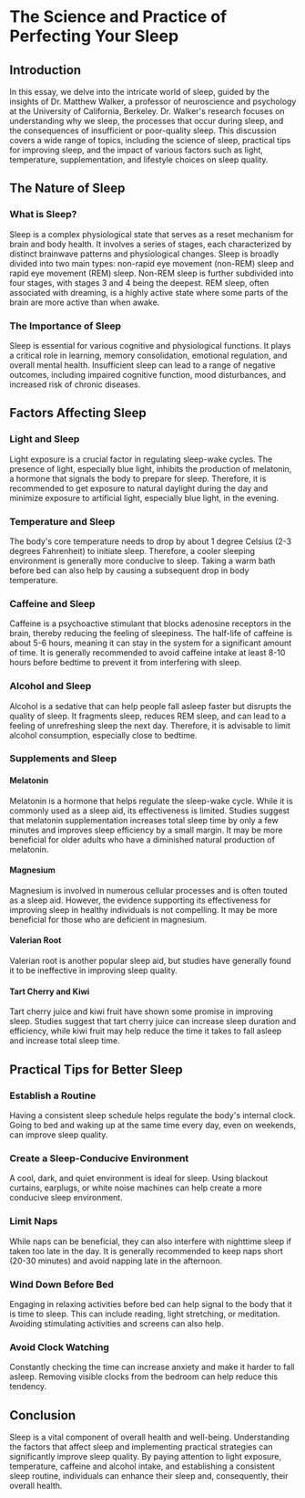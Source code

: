 # The Science and Practice of Perfecting Your Sleep

## Introduction

In this essay, we delve into the intricate world of sleep, guided by the insights of Dr. Matthew Walker, a professor of neuroscience and psychology at the University of California, Berkeley. Dr. Walker's research focuses on understanding why we sleep, the processes that occur during sleep, and the consequences of insufficient or poor-quality sleep. This discussion covers a wide range of topics, including the science of sleep, practical tips for improving sleep, and the impact of various factors such as light, temperature, supplementation, and lifestyle choices on sleep quality.

## The Nature of Sleep

### What is Sleep?

Sleep is a complex physiological state that serves as a reset mechanism for brain and body health. It involves a series of stages, each characterized by distinct brainwave patterns and physiological changes. Sleep is broadly divided into two main types: non-rapid eye movement (non-REM) sleep and rapid eye movement (REM) sleep. Non-REM sleep is further subdivided into four stages, with stages 3 and 4 being the deepest. REM sleep, often associated with dreaming, is a highly active state where some parts of the brain are more active than when awake.

### The Importance of Sleep

Sleep is essential for various cognitive and physiological functions. It plays a critical role in learning, memory consolidation, emotional regulation, and overall mental health. Insufficient sleep can lead to a range of negative outcomes, including impaired cognitive function, mood disturbances, and increased risk of chronic diseases.

## Factors Affecting Sleep

### Light and Sleep

Light exposure is a crucial factor in regulating sleep-wake cycles. The presence of light, especially blue light, inhibits the production of melatonin, a hormone that signals the body to prepare for sleep. Therefore, it is recommended to get exposure to natural daylight during the day and minimize exposure to artificial light, especially blue light, in the evening.

### Temperature and Sleep

The body's core temperature needs to drop by about 1 degree Celsius (2-3 degrees Fahrenheit) to initiate sleep. Therefore, a cooler sleeping environment is generally more conducive to sleep. Taking a warm bath before bed can also help by causing a subsequent drop in body temperature.

### Caffeine and Sleep

Caffeine is a psychoactive stimulant that blocks adenosine receptors in the brain, thereby reducing the feeling of sleepiness. The half-life of caffeine is about 5-6 hours, meaning it can stay in the system for a significant amount of time. It is generally recommended to avoid caffeine intake at least 8-10 hours before bedtime to prevent it from interfering with sleep.

### Alcohol and Sleep

Alcohol is a sedative that can help people fall asleep faster but disrupts the quality of sleep. It fragments sleep, reduces REM sleep, and can lead to a feeling of unrefreshing sleep the next day. Therefore, it is advisable to limit alcohol consumption, especially close to bedtime.

### Supplements and Sleep

#### Melatonin

Melatonin is a hormone that helps regulate the sleep-wake cycle. While it is commonly used as a sleep aid, its effectiveness is limited. Studies suggest that melatonin supplementation increases total sleep time by only a few minutes and improves sleep efficiency by a small margin. It may be more beneficial for older adults who have a diminished natural production of melatonin.

#### Magnesium

Magnesium is involved in numerous cellular processes and is often touted as a sleep aid. However, the evidence supporting its effectiveness for improving sleep in healthy individuals is not compelling. It may be more beneficial for those who are deficient in magnesium.

#### Valerian Root

Valerian root is another popular sleep aid, but studies have generally found it to be ineffective in improving sleep quality.

#### Tart Cherry and Kiwi

Tart cherry juice and kiwi fruit have shown some promise in improving sleep. Studies suggest that tart cherry juice can increase sleep duration and efficiency, while kiwi fruit may help reduce the time it takes to fall asleep and increase total sleep time.

## Practical Tips for Better Sleep

### Establish a Routine

Having a consistent sleep schedule helps regulate the body's internal clock. Going to bed and waking up at the same time every day, even on weekends, can improve sleep quality.

### Create a Sleep-Conducive Environment

A cool, dark, and quiet environment is ideal for sleep. Using blackout curtains, earplugs, or white noise machines can help create a more conducive sleep environment.

### Limit Naps

While naps can be beneficial, they can also interfere with nighttime sleep if taken too late in the day. It is generally recommended to keep naps short (20-30 minutes) and avoid napping late in the afternoon.

### Wind Down Before Bed

Engaging in relaxing activities before bed can help signal to the body that it is time to sleep. This can include reading, light stretching, or meditation. Avoiding stimulating activities and screens can also help.

### Avoid Clock Watching

Constantly checking the time can increase anxiety and make it harder to fall asleep. Removing visible clocks from the bedroom can help reduce this tendency.

## Conclusion

Sleep is a vital component of overall health and well-being. Understanding the factors that affect sleep and implementing practical strategies can significantly improve sleep quality. By paying attention to light exposure, temperature, caffeine and alcohol intake, and establishing a consistent sleep routine, individuals can enhance their sleep and, consequently, their overall health.